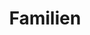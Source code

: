 ---
title: Familien
description: 
image: '/images/portfolio/familien/familie.jpg'
images: [
    "/images/portfolio/familien/familie-4.jpg",
    "/images/portfolio/familien/familie-13.jpg",
    "/images/portfolio/familien/familie-12.jpg",
    "/images/portfolio/familien/familie-2.jpg",
    "/images/portfolio/familien/familie-1.jpg",
    "/images/portfolio/familien/familie-5.jpg",
    "/images/portfolio/familien/familie-9.jpg",
    "/images/portfolio/familien/familie-11.jpg",
    "/images/portfolio/familien/familie-10.jpg",
    "/images/portfolio/familien/familie-2-2.jpg",
    "/images/portfolio/familien/familie-7.jpg",
    "/images/portfolio/familien/familie-6.jpg",
    "/images/portfolio/familien/familie-12-12.jpg",
    "/images/portfolio/familien/familie-11-11.jpg",
    "/images/portfolio/familien/familie-4-4.jpg",
    "/images/portfolio/familien/familie-3.jpg",
    "/images/portfolio/familien/familie-20.jpg",
    "/images/portfolio/familien/familie-13-13.jpg",
    "/images/portfolio/familien/familie-15.jpg",
    "/images/portfolio/familien/familie-16.jpg",
    "/images/portfolio/familien/familie-17.jpg",
    "/images/portfolio/familien/familie-18.jpg",
    "/images/portfolio/familien/familie-19.jpg",
    
    
]
---